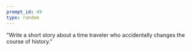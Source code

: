 ```yaml
---
prompt_id: 49
type: random
---
```


"Write a short story about a time traveler who accidentally changes the course of history."
